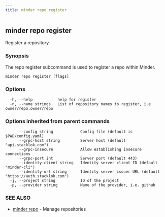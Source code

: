 ```yaml
---
title: minder repo register
---
```

## minder repo register

Register a repository

### Synopsis

The repo register subcommand is used to register a repo within Minder.

```
minder repo register [flags]
```

### Options

```
  -h, --help           help for register
  -n, --name strings   List of repository names to register, i.e owner/repo,owner/repo
```

### Options inherited from parent commands

```
      --config string            Config file (default is $PWD/config.yaml)
      --grpc-host string         Server host (default "api.stacklok.com")
      --grpc-insecure            Allow establishing insecure connections
      --grpc-port int            Server port (default 443)
      --identity-client string   Identity server client ID (default "minder-cli")
      --identity-url string      Identity server issuer URL (default "https://auth.stacklok.com")
  -j, --project string           ID of the project
  -p, --provider string          Name of the provider, i.e. github
```

### SEE ALSO

* [minder repo](minder_repo.md)	 - Manage repositories

